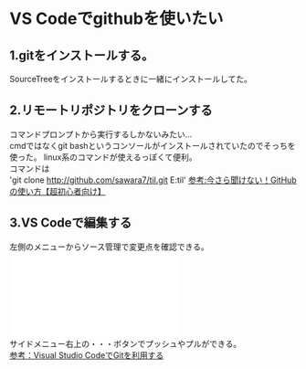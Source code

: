 # VS Codeでgithubを使いたい
## 1.gitをインストールする。  
SourceTreeをインストールするときに一緒にインストールしてた。  

## 2.リモートリポジトリをクローンする
コマンドプロンプトから実行するしかないみたい…  
cmdではなくgit bashというコンソールがインストールされていたのでそっちを使った。
linux系のコマンドが使えるっぽくて便利。  
コマンドは  
'git clone http://github.com/sawara7/til.git E:til'
[参考:今さら聞けない！GitHubの使い方【超初心者向け】](https://techacademy.jp/magazine/6235)

## 3.VS Codeで編集する
左側のメニューからソース管理で変更点を確認できる。  
![編集画面](/img/git.imp)  
サイドメニュー右上の・・・ボタンでプッシュやプルができる。  
[参考：Visual Studio CodeでGitを利用する](https://www.atmarkit.co.jp/ait/articles/1507/21/news017.html)

